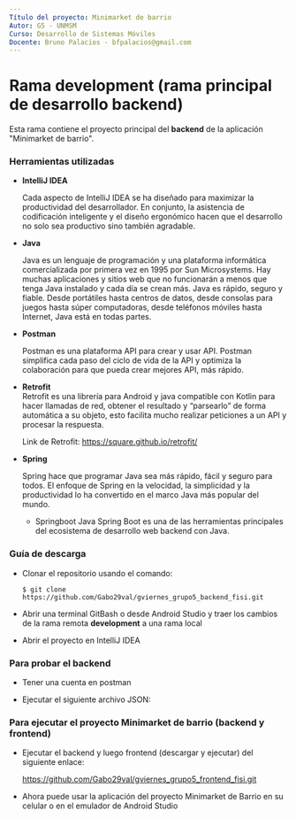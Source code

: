 ```yaml
---
Título del proyecto: Minimarket de barrio
Autor: G5 - UNMSM
Curso: Desarrollo de Sistemas Móviles
Docente: Bruno Palacios - bfpalacios@gmail.com
---
```


Rama development (rama principal de desarrollo backend)
==
Esta rama contiene el proyecto principal del **backend** de la aplicación "Minimarket de barrio".

### Herramientas utilizadas

*   **IntelliJ IDEA**
 
    Cada aspecto de IntelliJ IDEA se ha diseñado para maximizar la productividad del desarrollador. 
    En conjunto, la asistencia de codificación inteligente y el diseño ergonómico hacen que el 
    desarrollo no solo sea productivo sino también agradable.
    
*   **Java** 
    
    Java es un lenguaje de programación y una plataforma informática comercializada por primera vez en 1995 por Sun Microsystems. 
    Hay muchas aplicaciones y sitios web que no    funcionarán a menos que tenga Java instalado y cada día se crean más. 
    Java es rápido, seguro y fiable. Desde portátiles hasta centros de datos, desde consolas para juegos hasta súper computadoras, 
    desde teléfonos móviles hasta Internet, Java está en todas partes.
    
*   **Postman**
    
    Postman es una plataforma API para crear y usar API. Postman simplifica cada paso del ciclo de vida de la API y optimiza la 
    colaboración para que pueda crear mejores API, más rápido.
    
*   **Retrofit**    
    Retrofit es una librería para Android y java compatible con Kotlin para hacer llamadas de red, obtener el resultado y “parsearlo” 
    de forma automática a su objeto, esto facilita mucho realizar peticiones a un API y procesar la respuesta.

    Link de Retrofit: https://square.github.io/retrofit/

*   **Spring**

    Spring hace que programar Java sea más rápido, fácil y seguro para todos. El enfoque de Spring en la velocidad, la simplicidad y la 
    productividad lo ha convertido en el marco Java más popular del mundo.
    
    * Springboot
      Java Spring Boot es una de las herramientas principales del ecosistema de desarrollo web backend con Java.

### Guía de descarga

*   Clonar el repositorio usando el comando:

        $ git clone https://github.com/Gabo29val/gviernes_grupo5_backend_fisi.git
    
*   Abrir una terminal GitBash o desde Android Studio y traer los cambios de la rama remota **development** a una rama local

*   Abrir el proyecto en IntelliJ IDEA

### Para probar el backend

*   Tener una cuenta en postman
    
*   Ejecutar el siguiente archivo JSON:
    
### Para ejecutar el proyecto Minimarket de barrio (backend y frontend) 

*   Ejecutar el backend y luego frontend (descargar y ejecutar) del siguiente enlace:
    
    https://github.com/Gabo29val/gviernes_grupo5_frontend_fisi.git

*   Ahora puede usar la aplicación del proyecto Minimarket de Barrio en su celular o en el emulador de Android Studio

